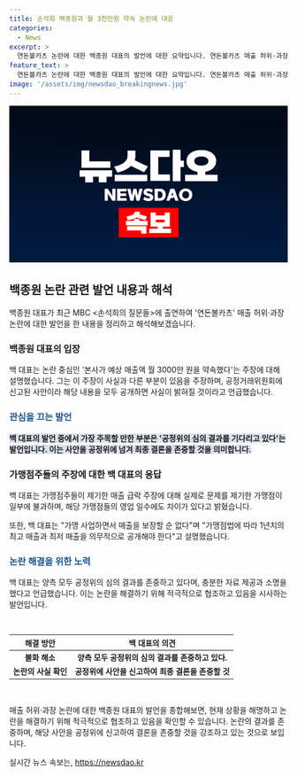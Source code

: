 ```yaml
---
title: 손석희 백종원과 월 3천만원 약속 논란에 대응
categories:
  - News
excerpt: >
  연돈볼카츠 논란에 대한 백종원 대표의 발언에 대한 요약입니다. 연돈볼카츠 매출 허위·과장 논란에 대해 책임 회피하지 않고 조목조목 대응하며, 월 3000만 원 약속 녹취록 공개를 요구하며 공정거래위원회 신고 사안으로 이견이 나왔다고 설명. 점주들의 주장에 대해 가맹점법과 평균 영업 일수 차이로 반박하며 책임 감 회피가 아니라 도의적인 책임을 말하는 것이라 주장했다. 또한, 공정위의 심의 결과를 기다릴 것을 밝히며 양측이 충분한 자료를 제공했다고 말했다.
feature_text: >
  연돈볼카츠 논란에 대한 백종원 대표의 발언에 대한 요약입니다. 연돈볼카츠 매출 허위·과장 논란에 대해 책임 회피하지 않고 조목조목 대응하며, 월 3000만 원 약속 녹취록 공개를 요구하며 공정거래위원회 신고 사안으로 이견이 나왔다고 설명. 점주들의 주장에 대해 가맹점법과 평균 영업 일수 차이로 반박하며 책임 감 회피가 아니라 도의적인 책임을 말하는 것이라 주장했다. 또한, 공정위의 심의 결과를 기다릴 것을 밝히며 양측이 충분한 자료를 제공했다고 말했다.
image: '/assets/img/newsdao_breakingnews.jpg'
---
```


<p><img src="/assets/img/newsdao_breakingnews.jpg" alt="ontimetimes 속보" /></p>

<h2 data-ke-size="size26">백종원 논란 관련 발언 내용과 해석</h2>

<p data-ke-size="size16">백종원 대표가 최근 MBC <손석희의 질문들>에 출연하여 '연돈볼카츠' 매출 허위·과장 논란에 대한 발언을 한 내용을 정리하고 해석해보겠습니다.</p>

<h3>백종원 대표의 입장</h3>

<p data-ke-size="size16">백 대표는 논란 중심인 '본사가 예상 매출액 월 3000만 원을 약속했다'는 주장에 대해 설명했습니다. 그는 이 주장이 사실과 다른 부분이 있음을 주장하며, 공정거래위원회에 신고된 사안이라 해당 내용을 모두 공개하면 사실이 밝혀질 것이라고 언급했습니다.</p>

<h3><b><span style="color: #1a5490;">관심을 끄는 발언</span></b></h3>

<p data-ke-size="size16"><b><span style="background-color: #21538527;">백 대표의 발언 중에서 가장 주목할 만한 부분은 '공정위의 심의 결과를 기다리고 있다'는 발언입니다. 이는 사안을 공정위에 넘겨 최종 결론을 존중할 것을 의미합니다.</span></b></p>

<h3>가맹점주들의 주장에 대한 백 대표의 응답</h3>

<p data-ke-size="size16">백 대표는 가맹점주들이 제기한 매출 급락 주장에 대해 실제로 문제를 제기한 가맹점이 일부에 불과하며, 해당 가맹점들의 영업 일수에도 차이가 있다고 밝혔습니다.</p>

<p data-ke-size="size16">또한, 백 대표는 "가맹 사업하면서 매출을 보장할 순 없다"며 "가맹점법에 따라 1년치의 최고 매출과 최저 매출을 의무적으로 공개해야 한다"고 설명했습니다.</p>

<h3><b><span style="color: #1a5490;">논란 해결을 위한 노력</span></b></h3>

<p data-ke-size="size16">백 대표는 양측 모두 공정위의 심의 결과를 존중하고 있다며, 충분한 자료 제공과 소명을 했다고 언급했습니다. 이는 논란을 해결하기 위해 적극적으로 협조하고 있음을 시사하는 발언입니다.</p>

<p data-ke-size="size16">&nbsp;</p>

<table>
    <thead>
        <tr>
            <th style="text-align: center;">해결 방안</th>
            <th style="text-align: center;">백 대표의 의견</th>
        </tr>
    </thead>
    <tbody>
        <tr>
            <td style="text-align: center;"><b>불화 해소</b></td>
            <td style="text-align: center;"><b>양측 모두 공정위의 심의 결과를 존중하고 있다.</b></td>
        </tr>
        <tr>
            <td style="text-align: center;"><b>논란의 사실 확인</b></td>
            <td style="text-align: center;"><b>공정위에 사안을 신고하여 최종 결론을 존중할 것</b></td>
        </tr>
    </tbody>
</table>

<p data-ke-size="size16">&nbsp;</p>

<p data-ke-size="size16">매출 허위·과장 논란에 대한 백종원 대표의 발언을 종합해보면, 현재 상황을 해명하고 논란을 해결하기 위해 적극적으로 협조하고 있음을 확인할 수 있습니다. 논란의 결과를 존중하며, 해당 사안을 공정위에 신고하여 결론을 존중할 것을 강조하고 있는 것으로 보입니다.</p>
실시간 뉴스 속보는, <a href="https://newsdao.kr" rel="dofollow">https://newsdao.kr</a>


